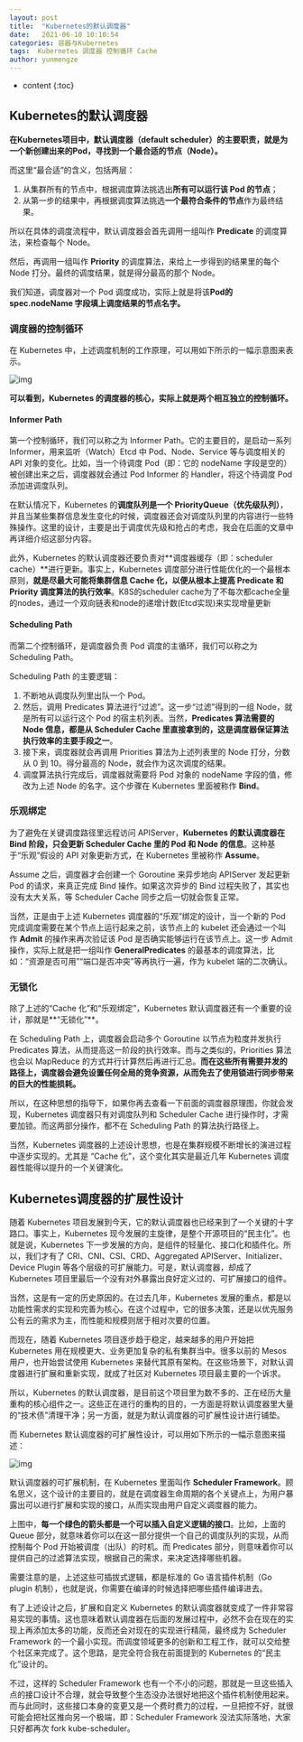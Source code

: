 ```yaml
---
layout: post
title:  "Kubernetes的默认调度器"
date:   2021-06-10 10:10:54
categories: 容器与Kubernetes
tags:  Kubernetes 调度器 控制循环 Cache
author: yunmengze
---
```


* content
{:toc}

## Kubernetes的默认调度器
**在Kubernetes项目中，默认调度器（default scheduler）的主要职责，就是为一个新创建出来的Pod，寻找到一个最合适的节点（Node）。**

而这里“最合适”的含义，包括两层：

1. 从集群所有的节点中，根据调度算法挑选出**所有可以运行该 Pod 的节点**；
2. 从第一步的结果中，再根据调度算法挑选**一个最符合条件的节点**作为最终结果。

所以在具体的调度流程中，默认调度器会首先调用一组叫作 **Predicate** 的调度算法，来检查每个 Node。

然后，再调用一组叫作 **Priority** 的调度算法，来给上一步得到的结果里的每个 Node 打分。最终的调度结果，就是得分最高的那个 Node。

我们知道，调度器对一个 Pod 调度成功，实际上就是将该**Pod的 spec.nodeName 字段填上调度结果的节点名字。**





### 调度器的控制循环

在 Kubernetes 中，上述调度机制的工作原理，可以用如下所示的一幅示意图来表示。

![img](https://cdn.jsdelivr.net/gh/IT-YUNMENGZE/ImgDB/blog_img/7-1.jpg)

**可以看到，Kubernetes 的调度器的核心，实际上就是两个相互独立的控制循环。**

#### Informer Path

第一个控制循环，我们可以称之为 Informer Path。它的主要目的，是启动一系列 Informer，用来监听（Watch）Etcd 中 Pod、Node、Service 等与调度相关的 API 对象的变化。比如，当一个待调度 Pod（即：它的 nodeName 字段是空的）被创建出来之后，调度器就会通过 Pod Informer 的 Handler，将这个待调度 Pod 添加进调度队列。

在默认情况下，Kubernetes 的**调度队列是一个 PriorityQueue（优先级队列）**，并且当某些集群信息发生变化的时候，调度器还会对调度队列里的内容进行一些特殊操作。这里的设计，主要是出于调度优先级和抢占的考虑，我会在后面的文章中再详细介绍这部分内容。

此外，Kubernetes 的默认调度器还要负责对**调度器缓存（即：scheduler cache）**进行更新。事实上，Kubernetes 调度部分进行性能优化的一个最根本原则，**就是尽最大可能将集群信息 Cache 化，以便从根本上提高 Predicate 和 Priority 调度算法的执行效率**。K8S的scheduler cache为了不每次都cache全量的nodes，通过一个双向链表和node的递增计数(Etcd实现)来实现增量更新

#### Scheduling Path

而第二个控制循环，是调度器负责 Pod 调度的主循环，我们可以称之为 Scheduling Path。

Scheduling Path 的主要逻辑：

1. 不断地从调度队列里出队一个 Pod。
2. 然后，调用 Predicates 算法进行“过滤”。这一步“过滤”得到的一组 Node，就是所有可以运行这个 Pod 的宿主机列表。当然，**Predicates 算法需要的 Node 信息，都是从 Scheduler Cache 里直接拿到的，这是调度器保证算法执行效率的主要手段之一**。
3. 接下来，调度器就会再调用 Priorities 算法为上述列表里的 Node 打分，分数从 0 到 10。得分最高的 Node，就会作为这次调度的结果。
4. 调度算法执行完成后，调度器就需要将 Pod 对象的 nodeName 字段的值，修改为上述 Node 的名字。这个步骤在 Kubernetes 里面被称作 **Bind**。

### 乐观绑定

为了避免在关键调度路径里远程访问 APIServer，**Kubernetes 的默认调度器在 Bind 阶段，只会更新 Scheduler Cache 里的 Pod 和 Node 的信息**。这种基于“乐观”假设的 API 对象更新方式，在 Kubernetes 里被称作 **Assume**。

Assume 之后，调度器才会创建一个 Goroutine 来异步地向 APIServer 发起更新 Pod 的请求，来真正完成 Bind 操作。如果这次异步的 Bind 过程失败了，其实也没有太大关系，等 Scheduler Cache 同步之后一切就会恢复正常。

当然，正是由于上述 Kubernetes 调度器的“乐观”绑定的设计，当一个新的 Pod 完成调度需要在某个节点上运行起来之前，该节点上的 kubelet 还会通过一个叫作 **Admit** 的操作来再次验证该 Pod 是否确实能够运行在该节点上。这一步 Admit 操作，实际上就是把一组叫作 **GeneralPredicates** 的最基本的调度算法，比如：“资源是否可用”“端口是否冲突”等再执行一遍，作为 kubelet 端的二次确认。

### 无锁化

除了上述的“Cache 化”和“乐观绑定”，Kubernetes 默认调度器还有一个重要的设计，那就是**“无锁化”**。

在 Scheduling Path 上，调度器会启动多个 Goroutine 以节点为粒度并发执行 Predicates 算法，从而提高这一阶段的执行效率。而与之类似的，Priorities 算法也会以 MapReduce 的方式并行计算然后再进行汇总。**而在这些所有需要并发的路径上，调度器会避免设置任何全局的竞争资源，从而免去了使用锁进行同步带来的巨大的性能损耗。**

所以，在这种思想的指导下，如果你再去查看一下前面的调度器原理图，你就会发现，Kubernetes 调度器只有对调度队列和 Scheduler Cache 进行操作时，才需要加锁。而这两部分操作，都不在 Scheduling Path 的算法执行路径上。

当然，Kubernetes 调度器的上述设计思想，也是在集群规模不断增长的演进过程中逐步实现的。尤其是 “Cache 化”，这个变化其实是最近几年 Kubernetes 调度器性能得以提升的一个关键演化。

## Kubernetes调度器的扩展性设计

随着 Kubernetes 项目发展到今天，它的默认调度器也已经来到了一个关键的十字路口。事实上，Kubernetes 现今发展的主旋律，是整个开源项目的“民主化”。也就是说，Kubernetes 下一步发展的方向，是组件的轻量化、接口化和插件化。所以，我们才有了 CRI、CNI、CSI、CRD、Aggregated APIServer、Initializer、Device Plugin 等各个层级的可扩展能力。可是，默认调度器，却成了 Kubernetes 项目里最后一个没有对外暴露出良好定义过的、可扩展接口的组件。

当然，这是有一定的历史原因的。在过去几年，Kubernetes 发展的重点，都是以功能性需求的实现和完善为核心。在这个过程中，它的很多决策，还是以优先服务公有云的需求为主，而性能和规模则居于相对次要的位置。

而现在，随着 Kubernetes 项目逐步趋于稳定，越来越多的用户开始把 Kubernetes 用在规模更大、业务更加复杂的私有集群当中。很多以前的 Mesos 用户，也开始尝试使用 Kubernetes 来替代其原有架构。在这些场景下，对默认调度器进行扩展和重新实现，就成了社区对 Kubernetes 项目最主要的一个诉求。

所以，Kubernetes 的默认调度器，是目前这个项目里为数不多的、正在经历大量重构的核心组件之一。这些正在进行的重构的目的，一方面是将默认调度器里大量的“技术债”清理干净；另一方面，就是为默认调度器的可扩展性设计进行铺垫。

而 Kubernetes 默认调度器的可扩展性设计，可以用如下所示的一幅示意图来描述：

![img](https://cdn.jsdelivr.net/gh/IT-YUNMENGZE/ImgDB/blog_img/7-2.jpg)

默认调度器的可扩展机制，在 Kubernetes 里面叫作 **Scheduler Framework**。顾名思义，这个设计的主要目的，就是在调度器生命周期的各个关键点上，为用户暴露出可以进行扩展和实现的接口，从而实现由用户自定义调度器的能力。

上图中，**每一个绿色的箭头都是一个可以插入自定义逻辑的接口**。比如，上面的 Queue 部分，就意味着你可以在这一部分提供一个自己的调度队列的实现，从而控制每个 Pod 开始被调度（出队）的时机。而 Predicates 部分，则意味着你可以提供自己的过滤算法实现，根据自己的需求，来决定选择哪些机器。

需要注意的是，上述这些可插拔式逻辑，都是标准的 Go 语言插件机制（Go plugin 机制），也就是说，你需要在编译的时候选择把哪些插件编译进去。

有了上述设计之后，扩展和自定义 Kubernetes 的默认调度器就变成了一件非常容易实现的事情。这也意味着默认调度器在后面的发展过程中，必然不会在现在的实现上再添加太多的功能，反而还会对现在的实现进行精简，最终成为 Scheduler Framework 的一个最小实现。而调度领域更多的创新和工程工作，就可以交给整个社区来完成了。这个思路，是完全符合我在前面提到的 Kubernetes 的“民主化”设计的。

不过，这样的 Scheduler Framework 也有一个不小的问题，那就是一旦这些插入点的接口设计不合理，就会导致整个生态没办法很好地把这个插件机制使用起来。而与此同时，这些接口本身的变更又是一个费时费力的过程，一旦把控不好，就很可能会把社区推向另一个极端，即：Scheduler Framework 没法实际落地，大家只好都再次 fork kube-scheduler。